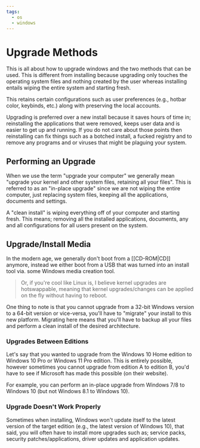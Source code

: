 ```yaml
---
tags:
  - os
  - windows
---
```


# Upgrade Methods

This is all about how to upgrade windows and the two methods that can be used. This is different from installing because upgrading only touches the operating system files and nothing created by the user whereas installing entails wiping the entire system and starting fresh.

This retains certain configurations such as user preferences (e.g., hotbar color, keybinds, etc.) along with preserving the local accounts.

Upgrading is preferred over a new install because it saves hours of time in; reinstalling the applications that were removed, keeps user data and is easier to get up and running. If you do not care about those points then reinstalling can fix things such as a botched install, a fucked registry and to remove any programs and or viruses that might be plaguing your system.

## Performing an Upgrade

When we use the term "upgrade your computer" we generally mean "upgrade your kernel and other system files, retaining all your files". This is referred to as an "in-place upgrade" since we are not wiping the entire computer, just replacing system files, keeping all the applications, documents and settings.

A "clean install" is wiping everything off of your computer and starting fresh. This means; removing all the installed applications, documents, any and all configurations for all users present on the system.

## Upgrade/Install Media

In the modern age, we generally don't boot from a [[CD-ROM|CD]] anymore, instead we either boot from a USB that was turned into an install tool via. some Windows media creation tool.

>Or, if you're cool like Linux is, I believe kernel upgrades are hotswappable, meaning that kernel upgrades/changes can be applied on the fly without having to reboot.

One thing to note is that you cannot upgrade from a 32-bit Windows version to a 64-bit version or vice-versa, you'll have to "migrate" your install to this new platform. Migrating here means that you'll have to backup all your files and perform a clean install of the desired architecture.

### Upgrades Between Editions

Let's say that you wanted to upgrade from the Windows 10 Home edition to Windows 10 Pro or Windows 11 Pro edition. This is entirely possible, however sometimes you cannot upgrade from edition A to edition B, you'd have to see if Microsoft has made this possible (on their website).

For example, you can perform an in-place upgrade from Windows 7/8 to Windows 10 (but not Windows 8.1 to Windows 10).

### Upgrade Doesn't Work Properly

Sometimes when installing, Windows won't update itself to the latest version of the target edition (e.g., the latest version of Windows 10), that said, you will often have to install more upgrades such as; service packs, security patches/applications, driver updates and application updates.
